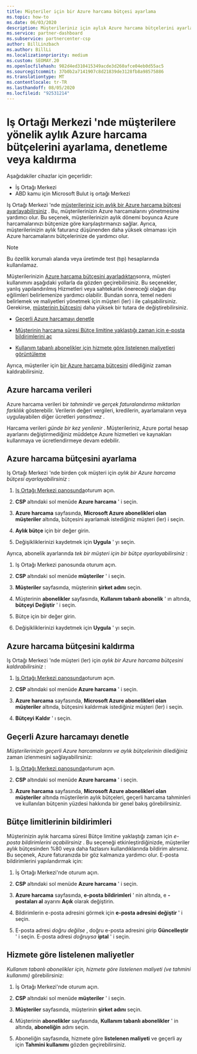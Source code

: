```yaml
---
title: Müşteriler için bir Azure harcama bütçesi ayarlama
ms.topic: how-to
ms.date: 06/03/2020
description: Müşterileriniz için aylık Azure harcama bütçelerini ayarlamayı veya kaldırmayı ve ayrıca Azure harcama verilerini görüntülemeyi ve bütçeye ilişkin bildirimleri ayarlamayı öğrenin.
ms.service: partner-dashboard
ms.subservice: partnercenter-csp
author: BillLinzbach
ms.author: BillLi
ms.localizationpriority: medium
ms.custom: SEOMAY.20
ms.openlocfilehash: 982d4ed310415349acde3d260afce04eb0d55ac5
ms.sourcegitcommit: 37b0b2a7141907c8d21839de3128fb8a98575886
ms.translationtype: MT
ms.contentlocale: tr-TR
ms.lasthandoff: 08/05/2020
ms.locfileid: "92531214"
---
```

# <a name="set-check-or-remove-monthly-azure-spending-budgets-for-customers-in-partner-center"></a>Iş Ortağı Merkezi 'nde müşterilere yönelik aylık Azure harcama bütçelerini ayarlama, denetleme veya kaldırma

Aşağıdakiler cihazlar için geçerlidir:

- İş Ortağı Merkezi
- ABD kamu için Microsoft Bulut iş ortağı Merkezi

Iş Ortağı Merkezi 'nde [müşterileriniz için aylık bir Azure harcama bütçesi ayarlayabilirsiniz](#set-azure-spending-budget) . Bu, müşterilerinizin Azure harcamalarını yönetmesine yardımcı olur. Bu seçenek, müşterilerinizin aylık dönemi boyunca Azure harcamalarınızı bütçenize göre karşılaştırmanızı sağlar. Ayrıca, müşterilerinizin aylık faturanız düşünenden daha yüksek olmaması için Azure harcamalarını bütçelerinize de yardımcı olur.

> [!NOTE]  
> Bu özellik korumalı alanda veya üretimde test (tıp) hesaplarında kullanılamaz.

Müşterilerinizin [Azure harcama bütçesini ayarladıktan](#set-azure-spending-budget)sonra, müşteri kullanımını aşağıdaki yollarla da gözden geçirebilirsiniz. Bu seçenekler, yanlış yapılandırılmış Hizmetleri veya sahtekarlık önereceği olağan dışı eğilimleri belirlemenize yardımcı olabilir. Bundan sonra, temel nedeni belirlemek ve maliyetleri yönetmek için müşteri (ler) i ile çalışabilirsiniz. Gerekirse, [müşterinin bütçesini](#set-azure-spending-budget) daha yüksek bir tutara de değiştirebilirsiniz.

- [Geçerli Azure harcamayı denetle](#check-current-azure-spending)

- [Müşterinin harcama süresi Bütçe limitine yaklaştığı zaman için e-posta bildirimlerini aç](#notifications-for-budget-limits)

- [Kullanım tabanlı abonelikler için hizmete göre listelenen maliyetleri görüntüleme](#itemized-costs-by-service)

Ayrıca, müşteriler için [bir Azure harcama bütçesini](#remove-azure-spending-budget) dilediğiniz zaman kaldırabilirsiniz.

## <a name="azure-spending-data"></a>Azure harcama verileri

Azure harcama verileri bir *tahmindir* ve *gerçek faturalandırma miktarları farklılık* gösterebilir. Verilerin değeri vergileri, kredilerin, ayarlamaların veya uygulayabilen diğer ücretleri *yansıtmaz* .

Harcama verileri *günde bir kez yenilenir* . Müşterileriniz, Azure portal hesap ayarlarını değiştirmediğiniz müddetçe Azure hizmetleri ve kaynakları kullanmaya ve ücretlendirmeye devam edebilir.

## <a name="set-azure-spending-budget"></a>Azure harcama bütçesini ayarlama

Iş Ortağı Merkezi 'nde birden çok müşteri için *aylık bir Azure harcama bütçesi ayarlayabilirsiniz* :

1. [Iş Ortağı Merkezi panosunda](https://partner.microsoft.com/dashboard/)oturum açın.

2. **CSP** altındaki sol menüde **Azure harcama** ' i seçin.

3. **Azure harcama** sayfasında, **Microsoft Azure abonelikleri olan müşteriler** altında, bütçesini ayarlamak istediğiniz müşteri (ler) i seçin.

4. **Aylık bütçe** için bir değer girin.

5. Değişikliklerinizi kaydetmek için **Uygula** ' yı seçin.

Ayrıca, abonelik ayarlarında *tek bir müşteri için bir bütçe ayarlayabilirsiniz* :

1. Iş Ortağı Merkezi panosunda oturum açın.

2. **CSP** altındaki sol menüde **müşteriler** ' i seçin.

3. **Müşteriler** sayfasında, müşterinin **şirket adını** seçin.

4. Müşterinin **abonelikler** sayfasında, **Kullanım tabanlı abonelik** ' ın altında, **bütçeyi Değiştir** ' i seçin.

5. Bütçe için bir değer girin.

6. Değişikliklerinizi kaydetmek için **Uygula** ' yı seçin.

## <a name="remove-azure-spending-budget"></a>Azure harcama bütçesini kaldırma

Iş Ortağı Merkezi 'nde müşteri (ler) için *aylık bir Azure harcama bütçesini kaldırabilirsiniz* :

1. [Iş Ortağı Merkezi panosunda](https://partner.microsoft.com/dashboard/)oturum açın.

2. **CSP** altındaki sol menüde **Azure harcama** ' i seçin.

3. **Azure harcama** sayfasında, **Microsoft Azure abonelikleri olan müşteriler** altında, bütçesini kaldırmak istediğiniz müşteri (ler) i seçin.

4. **Bütçeyi Kaldır** ' ı seçin.

## <a name="check-current-azure-spending"></a>Geçerli Azure harcamayı denetle

*Müşterilerinizin geçerli Azure harcamalarını ve aylık bütçelerinin* dilediğiniz zaman izlenmesini sağlayabilirsiniz:

1. [Iş Ortağı Merkezi panosunda](https://partner.microsoft.com/dashboard/)oturum açın.

2. **CSP** altındaki sol menüde **Azure harcama** ' i seçin.

3. **Azure harcama** sayfasında, **Microsoft Azure abonelikleri olan müşteriler** altında müşterilerin aylık bütçeleri, geçerli harcama tahminleri ve kullanılan bütçenin yüzdesi hakkında bir genel bakış görebilirsiniz.

## <a name="notifications-for-budget-limits"></a>Bütçe limitlerinin bildirimleri

Müşterinizin aylık harcama süresi Bütçe limitine yaklaştığı zaman için *e-posta bildirimlerini açabilirsiniz* . Bu seçeneği etkinleştirdiğinizde, müşteriler aylık bütçesinden %80 veya daha fazlasını kullandıklarında bildirim alırsınız. Bu seçenek, Azure faturanızda bir göz kalmanıza yardımcı olur. E-posta bildirimlerini yapılandırmak için:

1. İş Ortağı Merkezi'nde oturum açın.

2. **CSP** altındaki sol menüde **Azure harcama** ' i seçin.

3. **Azure harcama** sayfasında, **e-posta bildirimleri** ' nin altında, e **-postaları al** ayarını **Açık** olarak değiştirin.

4. Bildirimlerin e-posta adresini görmek için **e-posta adresini değiştir** ' i seçin.

5. E-posta adresi *doğru değilse* , doğru e-posta adresini girip **Güncelleştir** ' i seçin. E-posta adresi *doğruysa* **iptal** ' i seçin.

## <a name="itemized-costs-by-service"></a>Hizmete göre listelenen maliyetler

*Kullanım tabanlı abonelikler için, hizmete göre listelenen maliyeti (ve tahmini kullanımı)* görebilirsiniz:

1. İş Ortağı Merkezi'nde oturum açın.

2. **CSP** altındaki sol menüde **müşteriler** ' i seçin.

3. **Müşteriler** sayfasında, müşterinin **şirket adını** seçin.

4. Müşterinin **abonelikler** sayfasında, **Kullanım tabanlı abonelikler** ' in altında, **aboneliğin** adını seçin.

5. Aboneliğin sayfasında, hizmete göre **listelenen maliyeti** ve geçerli ay için **Tahmini kullanımı** gözden geçirebilirsiniz.
